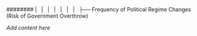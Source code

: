 ######## |   |   |   |   |   |   |   ├── Frequency of Political Regime Changes (Risk of Government Overthrow)

*Add content here*